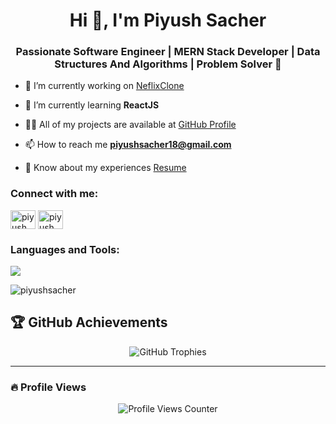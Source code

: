 <h1 align="center">Hi 👋, I'm Piyush Sacher</h1>
<h3 align="center">Passionate Software Engineer | MERN Stack Developer | Data Structures And Algorithms | Problem Solver 🚀</h3>

- 🔭 I’m currently working on [NeflixClone](https://github.com/PiyushSacher/NetflixClone.git)

- 🌱 I’m currently learning **ReactJS**

- 👨‍💻 All of my projects are available at [GitHub Profile](https://github.com/PiyushSacher/)

- 📫 How to reach me **piyushsacher18@gmail.com**

- 📄 Know about my experiences [Resume](https://drive.google.com/file/d/1w4-hXXwmXSAlJ9CBpbwDhthszNnL1isw/view?usp=sharing)

<h3 align="left">Connect with me:</h3>
<p align="left">
<a href="https://linkedin.com/in/piyush sacher" target="blank"><img align="center" src="https://raw.githubusercontent.com/rahuldkjain/github-profile-readme-generator/master/src/images/icons/Social/linked-in-alt.svg" alt="piyush sacher" height="30" width="40" /></a>
<a href="https://www.leetcode.com/piyush_sacher" target="blank"><img align="center" src="https://raw.githubusercontent.com/rahuldkjain/github-profile-readme-generator/master/src/images/icons/Social/leet-code.svg" alt="piyush_sacher" height="30" width="40" /></a>
</p>

<h3 align="left">Languages and Tools:</h3>
<p align="left"> 
  <img src="https://skillicons.dev/icons?i=c,cpp,html,css,js,nodejs,react,redux,express,mongodb,mysql,git,github,python,aws,babel,tailwind,vscode,jest,figma,linux,postman,seaborn" />
</p>

<p><img align="center" src="https://github-readme-stats.vercel.app/api/top-langs?username=piyushsacher&show_icons=true&locale=en&layout=compact" alt="piyushsacher" /></p>

## 🏆 GitHub Achievements
<p align="center">
  <img src="https://github-profile-trophy.vercel.app/?username=PiyushSacher&theme=radical" alt="GitHub Trophies" />
</p>

---

### 🔥 Profile Views
<p align="center">
  <img src="https://komarev.com/ghpvc/?username=PiyushSacher&color=blueviolet&style=for-the-badge" alt="Profile Views Counter" />
</p>
